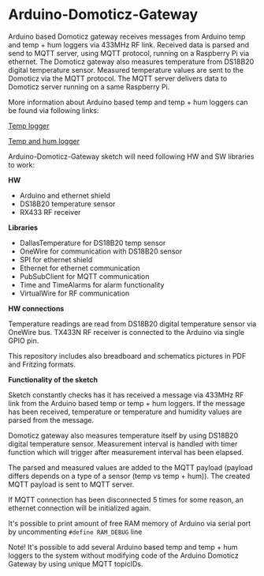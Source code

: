 Arduino-Domoticz-Gateway
=================

Arduino based Domoticz gateway receives messages from Arduino temp and temp + hum loggers via 433MHz RF link.
Received data is parsed and send to MQTT server, using MQTT protocol, running on a Raspberry Pi via ethernet.
The Domoticz gateway also measures temperature from DS18B20 digital temperature sensor. Measured temperature values are sent to
the Domoticz via the MQTT protocol. The MQTT server delivers data to Domoticz server running on a same Raspberry Pi.

More information about Arduino based temp and temp + hum loggers can be found via following links:

[Temp logger](https://github.com/MikaPetteriLundgren/Arduino-Temp-Logger)

[Temp and hum logger](https://github.com/MikaPetteriLundgren/Arduino-Temp-Hum-Logger)
 
Arduino-Domoticz-Gateway sketch will need following HW and SW libraries to work:

**HW**

* Arduino and ethernet shield
* DS18B20 temperature sensor
* RX433 RF receiver

**Libraries**

* DallasTemperature for DS18B20 temp sensor
* OneWire for communication with DS18B20 sensor
* SPI for ethernet shield
* Ethernet for ethernet communication
* PubSubClient for MQTT communication
* Time and TimeAlarms for alarm functionality
* VirtualWire for RF communication

**HW connections**

Temperature readings are read from DS18B20 digital temperature sensor via OneWire bus.
TX433N RF receiver is connected to the Arduino via single GPIO pin.

This repository includes also breadboard and schematics pictures in PDF and Fritzing formats.

**Functionality of the sketch**

Sketch constantly checks has it has received a message via 433MHz RF link from the Arduino based temp or temp + hum loggers. 
If the message has been received, temperature or temperature and humidity values are parsed from the message.

Domoticz gateway also measures temperature itself by using DS18B20 digital temperature sensor. Measurement interval is handled with
timer function which will trigger after measurement interval has been elapsed.

The parsed and measured values are added to the MQTT payload (payload differs depends on a type of a sensor (temp vs temp + hum)). 
The created MQTT payload is sent to MQTT server.

If MQTT connection has been disconnected 5 times for some reason, an ethernet connection will be initialized again.

It's possible to print amount of free RAM memory of Arduino via serial port by uncommenting `#define RAM_DEBUG` line

Note! It's possible to add several Arduino based temp and temp + hum loggers to the system without modifying code of the 
Arduino Domoticz Gateway by using unique MQTT topicIDs.